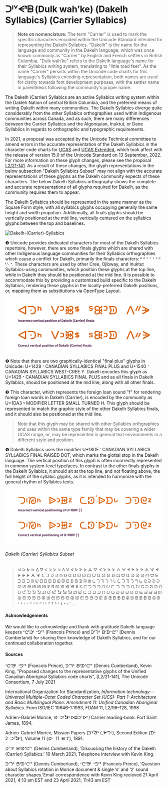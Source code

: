 # ᑐᑊᘁᗕᑋᗸ (Dulk wah’ke) (Dakelh Syllabics) (Carrier Syllabics)
> **Note on nomenclature:** The term "Carrier" is used to mark the specific characters encoded within the Unicode Standard intended for representing the Dakelh Syllabics. "Dakelh" is the name for the language and community in the Dakelh language, which was once known commonly as "Carrier" by English and French settlers in British Columbia. "Dulk wah’ke" refers to the Dakelh language's name for their Syllabics writing system, translating to "little toad feet". As the name "Carrier" persists within the Unicode code charts for this language's Syllabics encoding representation, both names are used for clarity towards font development purposes, with the settler name in parenthesis following the community's proper name.

The Dakelh (Carrier) Syllabics are an active Syllabics writing system within the Dakleh Nation of central British Columbia, and the preferred means of writing Dakelh within many communities. The Dakelh  Syllabics diverge quite considerably from the other Syllabics orthographies used within Indigenous communities across Canada, and as such, there are many differences between the Carrier Syllabics and the Algonquian, Inuktut, or Dene Syllablics in regards to orthographic and typographic requirements. 

In 2021, a proposal was accepted by the Unicode Technical committee to amend errors in the accurate representation of the Dakelh Syllabics in the character code charts for [UCAS](https://www.unicode.org/charts/PDF/U1400.pdf) and [UCAS Extended](https://www.unicode.org/charts/PDF/U18B0.pdf), which took affect with the release of version 15.0 of the Unicode Standard on 13 September, 2022. For more information on these glyph changes, please see the proposal [L2/21-141](https://www.unicode.org/L2/L2021/21141-ucas-revisions.pdf). As a result of these changes, the glyph representations in the below subsection "Dakelh Syllabics Subset" may not align with the accurate representations of these glyphs as the Dakelh community expects of these characters. The below Dakelh Syllabics orthography shows the complete and accurate representations of all glyphs required for Dakelh, as the community requires them to appear. 

The Dakelh Syllabics should be represented in the same manner as the Square Form style, with all syllabics glyphs occupying generally the same height and width propotion. Additionally, all finals glyphs should be vertically positioned at the mid line, vertically centered on the syllabics glyphs between the top and baselines.


![Dakelh-(Carrier)-Syllabics](https://user-images.githubusercontent.com/17300547/204646633-23e1388e-35f6-47d1-bcde-296c9b73536e.png)


❶ Unicode provides dedicated characters for most of the Dakelh Syllabics repertoire, however, there are some finals glyphs which are shared with other Indigenous language communities for their Syllabics orthographies which cause a conflict for Dakelh, primarily the finals characters: ᐦ ᐥ ᐪ ᐟ ᐠ ᐣ ᒼ ᑊ ᒡ ᐩ. These characters are used by other Cree, Ojibway, and Inuktut Syllabics-using communities, which position these glyphs at the top line, while in Dakelh they should be positioned at the mid line. It is possible to accommodate this by providing a customized build specific to the Dakelh Syllabics, rendering these glyphs in the locally-preferred Dakelh positions, or, mapping them as substitutions via OpenType Layout.

![Dakelh (Carrier) Midline finals vertical positioning](/figures/dakelh-finals-position.png)


❷ Note that there are two graphically-identical "final plus" glyphs in Unicode: U+1429  ᐩ  CANADIAN SYLLABICS FINAL PLUS and U+1540  ᕀ  CANADIAN SYLLABICS WEST-CREE Y. Dakelh encodes this glyph as U+1429  ᐩ  CANADIAN SYLLABICS FINAL PLUS and as all finals in Dakelh Syllabics, should be positioned at the mid line, along with all other finals.

❸ This character, which represents the foreign loan sound "f" for rendering foreign loan words in Dakelh (Carrier), is encoded by the community as U+1DA3  ᶣ  MODIFIER LETTER SMALL TURNED H. This glyph should be represented to match the graphic style of the other Dakelh Syllabics finals, and it should also be positioned at the mid line. 
> Note that this glyph may be shared with other Syllabics orthgraphies and uses within the same type family that may be covering a wider UCAS range, or, may be represented in general text environments in a different style and position.


❹ Dakelh Syllabics uses the modifier U+18DF ᣟ CANADIAN SYLLABICS SYLLABICS FINAL RAISED DOT, which marks the glottal stop in the Dakelh language. The vertical position of this glyph is often incorrectly represented in common system-level typefaces. In contrast to the other finals glyphs in the Dakelh Syllabics, it should sit at the top line, and not floating above, the full height of the syllabic glyphs, as it is intended to harmonize with the general rhythm of Syllabics texts.

![U+18DF Carrier raised dot glottal stop correct vertical position](/figures/dakelh-18DF.png)


###### Dakelh (Carrier) Syllabics Subset
> ᐊ ᐅ ᐈ ᐉ ᐃ ᐁ ᐸ ᐳ ᐶ ᐷ ᐱ ᐯ ᗏ ᗌ ᗍ ᗎ ᗋ ᗊ ᗉ ᗆ ᗇ ᗈ ᗅ ᗄ ᗕ ᗒ ᗓ ᗔ ᗑ ᗐ ᗛ ᗘ ᗙ ᗚ ᗗ ᗖ ᑕ ᑐ ᑓ ᑔ ᑎ ᑌ ᗡ ᗞ ᗟ ᗠ ᗝ ᗜ ᗧ ᗤ ᗥ ᗦ ᗣ ᗢ ᗭ ᗪ ᗫ ᗬ ᗩ ᗨ ᗴ ᗱ ᗲ ᗳ ᗰ ᗯ ᗺ ᗷ ᗸ ᗹ ᗶ ᗵ ᘀ ᗽ ᗾ ᗿ ᗼ ᗻ ᘇ ᘄ ᘅ ᘆ ᘃ ᘂ ᘍ ᘊ ᘋ ᘌ ᘉ ᘈ ᘓ ᘐ ᘑ ᘒ ᘏ ᘎ ᘛ ᘗ ᘘ ᘙ ᘖ ᘔ ᘡ ᘞ ᘟ ᘠ ᘝ ᘜ ᘧ ᘤ ᘥ ᘦ ᘣ ᘢ ᘭ ᘪ ᘫ ᘬ ᘩ ᘨ ᘳ ᘰ ᘱ ᘲ ᘯ ᘮ ᘹ ᘶ ᘷ ᘸ ᘵ ᘴ ᘿ ᘼ ᘽ ᘾ ᘻ ᘺ ᙅ ᙂ ᙃ ᙄ ᙁ ᙀ ᙍ ᙊ ᙋ ᙌ ᙉ ᙈ ᙓ ᙐ ᙑ ᙒ ᙏ ᙎ ᙙ ᙖ ᙗ ᙘ ᙕ ᙔ ᙠ ᙝ ᙞ ᙟ ᙜ ᙛ ᙦ ᙣ ᙤ ᙥ ᙢ ᙡ ᙬ ᙩ ᙪ ᙫ ᙨ ᙧ ᙬ ᙩ ᙪ ᙫ ᙨ ᙧ ᐪ ᗮ ᐟ ᐠ ᘁ ᐣ ᓑ ᒼ ᑊ ᒡ ᙆ ᙇ ᔆ ᣵ ᙚ ᐩ ᶣ ᣟ - .

#### Acknowledgements
We would like to acknowledge and thank with gratitude Dakelh language keepers ᗮᘧᐣᙒᔆ  ᗮᘦᐣᙆ (Francois Prince) and ᑓᐣᘆᔆ  ᗷᒼᗫᐩᘧᐣᐪ (Dennis Cumberland) for sharing their knowledge of Dakelh Syllabics, and for our continued collaboration together.

#### Sources
ᗮᘧᐣᙒᔆ  ᗮᘦᐣᙆ (Francois Prince), ᑓᐣᘆᔆ  ᗷᒼᗫᐩᘧᐣᐪ (Dennis Cumberland), Kevin King, "Proposed changes to the representative glyphs of the Unified Canadian Aboriginal Syllabics code charts", [L2/21-141], The Unicode Consortium, 7 July 2021

International Organization for Standardization, *Information technology—Universal Multiple-Octet Coded Character Set (UCS): Part 1: Architecture and Basic Multilingual Plane: Amendment 11: Unified Canadian Aboriginal Syllabics*. From ISO/IEC 10646–1:1993, FDAM 11, L2/98–128, 1998

Adrien-Gabriel Morice, ᗫᣟ ᑐᔆᘼᔆ ᐅᙨᑐᐟᣟᐈᑋ / Carrier reading-book. Fort Saint James, 1894.

Adrien-Gabriel Morice, Mission Papers (ᑐᔆᘼᔆ ᘇᗘᑊᘄᐟ), Second Edition (ᗪᒡ   2   ᑐᔆᘼᔆ), Volume 11 (ᗪᒡ   11   ᙓᘄᐣ), 1891.

ᑓᐣᘆᔆ  ᗷᒼᗫᐩᘧᐣᐪ (Dennis Cumberland), ‘Discussing the history of the Dakelh (Carrier) Syllabics.’ 10 March 2021, Telephone interview with Kevin King.

ᑓᐣᘆᔆ  ᗷᒼᗫᐩᘧᐣᐪ (Dennis Cumberland), ᗮᘧᐣᙒᔆ  ᗮᘦᐣᙆ (Francois Prince), ‘Question about Syllabics rotation in Morice document & single ‘s’ and ‘z’ sound character shapes.’Email correspondence with Kevin King recieved 21 April 2021, 4:13 am EST and 23 April 2021, 11:43 am EST
